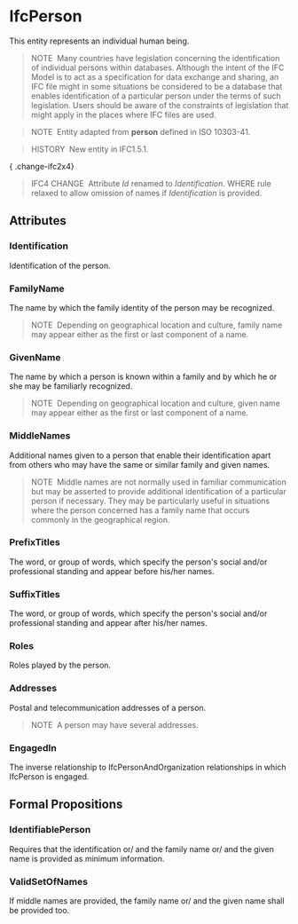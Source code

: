 # IfcPerson

This entity represents an individual human being.

> NOTE&nbsp; Many countries have legislation concerning the identification of individual persons within databases. Although the intent of the IFC Model is to act as a specification for data exchange and sharing, an IFC file might in some situations be considered to be a database that enables identification of a particular person under the terms of such legislation. Users should be aware of the constraints of legislation that might apply in the places where IFC files are used.

> NOTE&nbsp; Entity adapted from **person** defined in ISO&nbsp;10303-41.

> HISTORY&nbsp; New entity in IFC1.5.1.

{ .change-ifc2x4}
> IFC4 CHANGE&nbsp; Attribute _Id_ renamed to _Identification_. WHERE rule relaxed to allow omission of names if _Identification_ is provided.

## Attributes

### Identification
Identification of the person.

### FamilyName
The name by which the family identity of the person may be recognized.
> NOTE&nbsp; Depending on geographical location and culture, family name may appear either as the first or last component of a name.

### GivenName
The name by which a person is known within a family and by which he or she may be familiarly recognized.
> NOTE&nbsp; Depending on geographical location and culture, given name may appear either as the first or last component of a name.

### MiddleNames
Additional names given to a person that enable their identification apart from others who may have the same or similar family and given names.
> NOTE&nbsp; Middle names are not normally used in familiar communication but may be asserted to provide additional identification of a particular person if necessary. They may be particularly useful in situations where the person concerned has a family name that occurs commonly in the geographical region.

### PrefixTitles
The word, or group of words, which specify the person's social and/or professional standing and appear before his/her names.

### SuffixTitles
The word, or group of words, which specify the person's social and/or professional standing and appear after his/her names.

### Roles
Roles played by the person.

### Addresses
Postal and telecommunication addresses of a person.
> NOTE&nbsp; A person may have several addresses.

### EngagedIn
The inverse relationship to IfcPersonAndOrganization relationships in which IfcPerson is engaged.

## Formal Propositions

### IdentifiablePerson
Requires that the identification or/ and the family name or/ and the given name is provided as minimum information.

### ValidSetOfNames
If middle names are provided, the family name or/ and the given name shall be provided too.
